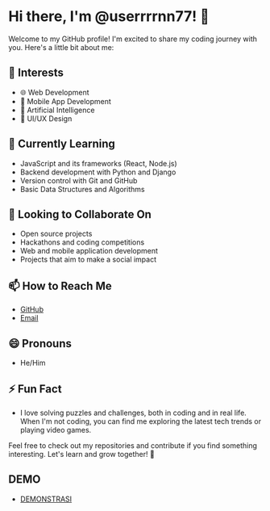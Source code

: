 # Hi there, I'm @userrrrnn77! 👋

Welcome to my GitHub profile! I'm excited to share my coding journey with you. Here's a little bit about me:

## 👀 Interests
- 🌐 Web Development
- 📱 Mobile App Development
- 🤖 Artificial Intelligence
- 🎨 UI/UX Design

## 🌱 Currently Learning
- JavaScript and its frameworks (React, Node.js)
- Backend development with Python and Django
- Version control with Git and GitHub
- Basic Data Structures and Algorithms

## 💞️ Looking to Collaborate On
- Open source projects
- Hackathons and coding competitions
- Web and mobile application development
- Projects that aim to make a social impact

## 📫 How to Reach Me
- [GitHub](https://github.com/userrrrnn77)
- [Email](mailto:rendyharvest@gmail.com)

## 😄 Pronouns
- He/Him

## ⚡ Fun Fact
- I love solving puzzles and challenges, both in coding and in real life. When I'm not coding, you can find me exploring the latest tech trends or playing video games.

Feel free to check out my repositories and contribute if you find something interesting. Let's learn and grow together! 🚀

## DEMO
- [DEMONSTRASI](https://rens-stream.vercel.app)
